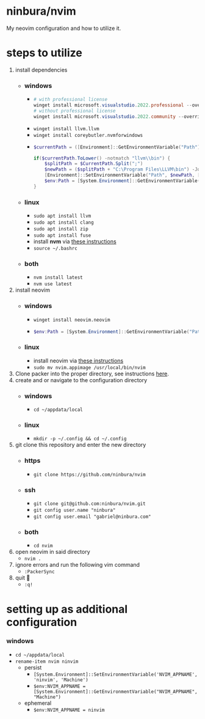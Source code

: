 # ninbura/nvim
My neovim configuration and how to utilize it.
# steps to utilize
1. install dependencies
    - ### windows
        - ```powershell
          # with professional license
          winget install microsoft.visualstudio.2022.professional --override "--wait --quiet --add ProductLang En-us --add Microsoft.VisualStudio.Workload.NativeDesktop --includeRecommended"
          # without professional license
          winget install microsoft.visualstudio.2022.community --override "--wait --quiet --add ProductLang En-us --add Microsoft.VisualStudio.Workload.NativeDesktop --includeRecommended"
          ```
        - `winget install llvm.llvm`
        - `winget install coreybutler.nvmforwindows`
        - ```powershell
          $currentPath = ([Environment]::GetEnvironmentVariable("Path"))
          
          if($currentPath.ToLower() -notmatch "llvm\\bin") {
              $splitPath = $CurrentPath.Split(";")
              $newPath = ($splitPath + "C:\Program Files\LLVM\bin") -Join ";"
              [Environment]::SetEnvironmentVariable("Path", $newPath, [EnvironmentVariableTarget]::Machine)
              $env:Path = [System.Environment]::GetEnvironmentVariable("Path","Machine") + ";" + [System.Environment]::GetEnvironmentVariable("Path","User")
          }
          ```
    - ### linux
        - `sudo apt install llvm`
        - `sudo apt install clang`
        - `sudo apt install zip`
        - `sudo apt install fuse`
        - install **nvm** via [these instructions](https://github.com/nvm-sh/nvm#installing-and-updating)
        - `source ~/.bashrc`
    - ### both
        - `nvm install latest`
        - `nvm use latest`
2. install neovim
    - ### windows
        - `winget install neovim.neovim`
        - ```powershell
          $env:Path = [System.Environment]::GetEnvironmentVariable("Path","Machine") + ";" + [System.Environment]::GetEnvironmentVariable("Path","User")`
          ```
    - ### linux
        - install neovim via [these instructions](https://github.com/neovim/neovim/blob/master/INSTALL.md#linux)
        - `sudo mv nvim.appimage /usr/local/bin/nvim`
3. Clone packer into the proper directory, see instructions [here](https://github.com/wbthomason/packer.nvim#quickstart).
4. create and or navigate to the configuration directory
    - ### windows
        - `cd ~/appdata/local`
    - ### linux
        - `mkdir -p ~/.config && cd ~/.config`
5. git clone this repository and enter the new directory
    - ### https
        - `git clone https://github.com/ninbura/nvim`
    - ### ssh
        - `git clone git@github.com:ninbura/nvim.git`
        - `git config user.name "ninbura"`
        - `git config user.email "gabriel@ninbura.com"`
    - ### both
        - `cd nvim`
6. open neovim in said directory
    - `nvim .`
7. ignore errors and run the following vim command
    - `:PackerSync`
8. quit 💃
    - `:q!`
# setting up as additional configuration
### windows
- `cd ~/appdata/local`
- `rename-item nvim ninvim`
    - persist
        - `[System.Environment]::SetEnvironmentVariable('NVIM_APPNAME', 'ninvim', 'Machine')`
        - `$env:NVIM_APPNAME = [System.Environment]::GetEnvironmentVariable("NVIM_APPNAME","Machine")`
    - ephemeral
        - `$env:NVIM_APPNAME = ninvim`

